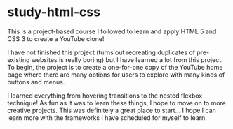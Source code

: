 # study-html-css
This is a project-based course I followed to learn and apply HTML 5 and CSS 3 to create a YouTube clone! 

I have not finished this project (turns out recreating duplicates of pre-existing websites is really boring) but
I have learned a lot from this project. To begin, the project is to create a one-for-one copy of the YouTube home
page where there are many options for users to explore with many kinds of buttons and menus. 

I learned everything from hovering transitions to the nested flexbox technique! As fun as it was to learn these
things, I hope to move on to more creative projects. This was definitely a great place to start... I hope I can
learn more with the frameworks I have scheduled for myself to learn.
